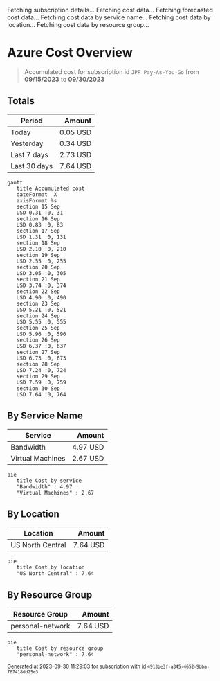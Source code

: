 Fetching subscription details...
Fetching cost data...
Fetching forecasted cost data...
Fetching cost data by service name...
Fetching cost data by location...
Fetching cost data by resource group...
# Azure Cost Overview

> Accumulated cost for subscription id `JPF Pay-As-You-Go` from **09/15/2023** to **09/30/2023**

## Totals

|Period|Amount|
|---|---:|
|Today|0.05 USD|
|Yesterday|0.34 USD|
|Last 7 days|2.73 USD|
|Last 30 days|7.64 USD|

```mermaid
gantt
   title Accumulated cost
   dateFormat  X
   axisFormat %s
   section 15 Sep
   USD 0.31 :0, 31
   section 16 Sep
   USD 0.83 :0, 83
   section 17 Sep
   USD 1.31 :0, 131
   section 18 Sep
   USD 2.10 :0, 210
   section 19 Sep
   USD 2.55 :0, 255
   section 20 Sep
   USD 3.05 :0, 305
   section 21 Sep
   USD 3.74 :0, 374
   section 22 Sep
   USD 4.90 :0, 490
   section 23 Sep
   USD 5.21 :0, 521
   section 24 Sep
   USD 5.55 :0, 555
   section 25 Sep
   USD 5.96 :0, 596
   section 26 Sep
   USD 6.37 :0, 637
   section 27 Sep
   USD 6.73 :0, 673
   section 28 Sep
   USD 7.24 :0, 724
   section 29 Sep
   USD 7.59 :0, 759
   section 30 Sep
   USD 7.64 :0, 764
```

## By Service Name

|Service|Amount|
|---|---:|
|Bandwidth|4.97 USD|
|Virtual Machines|2.67 USD|

```mermaid
pie
   title Cost by service
   "Bandwidth" : 4.97
   "Virtual Machines" : 2.67
```

## By Location

|Location|Amount|
|---|---:|
|US North Central|7.64 USD|

```mermaid
pie
   title Cost by location
   "US North Central" : 7.64
```

## By Resource Group

|Resource Group|Amount|
|---|---:|
|personal-network|7.64 USD|

```mermaid
pie
   title Cost by resource group
   "personal-network" : 7.64
```

<sup>Generated at 2023-09-30 11:29:03 for subscription with id `4913be3f-a345-4652-9bba-767418dd25e3`</sup>
